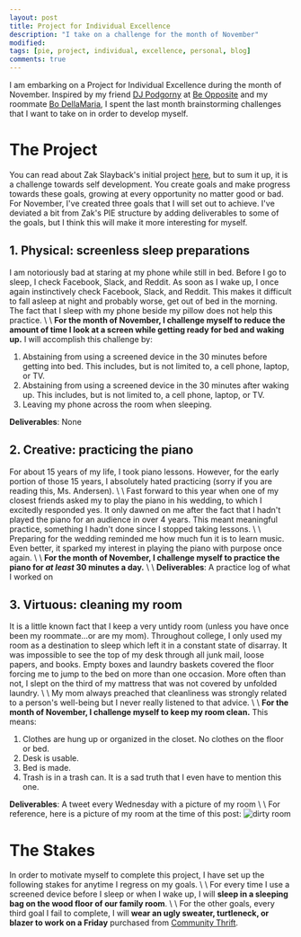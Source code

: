 ```yaml
---
layout: post
title: Project for Individual Excellence
description: "I take on a challenge for the month of November"
modified: 
tags: [pie, project, individual, excellence, personal, blog]
comments: true
---
```


I am embarking on a Project for Individual Excellence during the month of November. Inspired by my friend [DJ Podgorny](https://djpodgorny.wordpress.com/2015/07/02/my-project-for-individual-excellence-pie/) at [Be Opposite](http://beopposite.com) and my roommate [Bo DellaMaria](http://bodecker.me/2015/10/01/pie-october), I spent the last month brainstorming challenges that I want to take on in order to develop myself. 

# The Project

You can read about Zak Slayback's initial project [here](http://zakslayback.com/2015/03/18/pie-project-for-individual-excellence), but to sum it up, it is a challenge towards self development. You create goals and make progress towards these goals, growing at every opportunity no matter good or bad. For November, I've created three goals that I will set out to achieve. I've deviated a bit from Zak's PIE structure by adding deliverables to some of the goals, but I think this will make it more interesting for myself.

## 1. Physical: screenless sleep preparations

I am notoriously bad at staring at my phone while still in bed. Before I go to sleep, I check Facebook, Slack, and Reddit. As soon as I wake up, I once again instinctively check Facebook, Slack, and Reddit. This makes it difficult to fall asleep at night and probably worse, get out of bed in the morning. The fact that I sleep with my phone beside my pillow does not help this practice. 
\\
\\
**For the month of November, I challenge myself to reduce the amount of time I look at a screen while getting ready for bed and waking up.** I will accomplish this challenge by:

1. Abstaining from using a screened device in the 30 minutes before getting into bed. This includes, but is not limited to, a cell phone, laptop, or TV.
2. Abstaining from using a screened device in the 30 minutes after waking up. This includes, but is not limited to, a cell phone, laptop, or TV.
3. Leaving my phone across the room when sleeping.

**Deliverables**: None

## 2. Creative: practicing the piano

For about 15 years of my life, I took piano lessons. However, for the early portion of those 15 years, I absolutely hated practicing (sorry if you are reading this, Ms. Andersen). 
\\
\\
Fast forward to this year when one of my closest friends asked my to play the piano in his wedding, to which I excitedly responded yes. It only dawned on me after the fact that I hadn't played the piano for an audience in over 4 years. This meant meaningful practice, something I hadn't done since I stopped taking lessons.
\\
\\
Preparing for the wedding reminded me how much fun it is to learn music. Even better, it sparked my interest in playing the piano with purpose once again.
\\
\\
**For the month of November, I challenge myself to practice the piano for *at least* 30 minutes a day.**
\\
\\
**Deliverables**: A practice log of what I worked on

## 3. Virtuous: cleaning my room

It is a little known fact that I keep a very untidy room (unless you have once been my roommate...or are my mom). Throughout college, I only used my room as a destination to sleep which left it in a constant state of disarray. It was impossible to see the top of my desk through all junk mail, loose papers, and books. Empty boxes and laundry baskets covered the floor forcing me to jump to the bed on more than one occasion. More often than not, I slept on the third of my mattress that was not covered by unfolded laundry.
\\
\\
My mom always preached that cleanliness was strongly related to a person's well-being but I never really listened to that advice. 
\\
\\
**For the month of November, I challenge myself to keep my room clean.** This means:

1. Clothes are hung up or organized in the closet. No clothes on the floor or bed.
2. Desk is usable.
3. Bed is made.
4. Trash is in a trash can. It is a sad truth that I even have to mention this one.

**Deliverables**: A tweet every Wednesday with a picture of my room
\\
\\
For reference, here is a picture of my room at the time of this post:
![dirty room](https://cloud.githubusercontent.com/assets/2329283/10862308/39376fc0-7f71-11e5-94c4-7d726b49a493.jpg)

# The Stakes

In order to motivate myself to complete this project, I have set up the following stakes for anytime I regress on my goals. 
\\
\\
For every time I use a screened device before I sleep or when I wake up, I will **sleep in a sleeping bag on the wood floor of our family room**.
\\
\\
For the other goals, every third goal I fail to complete, I will **wear an ugly sweater, turtleneck, or blazer to work on a Friday** purchased from [Community Thrift](http://www.communitythriftsf.org).

